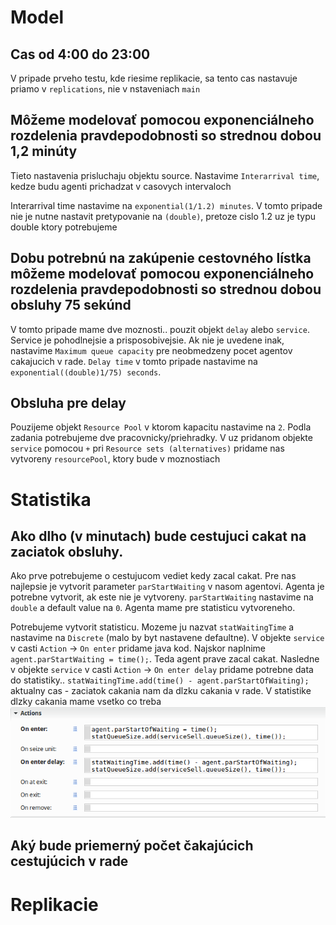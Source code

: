 Model
======


Cas od 4:00 do 23:00
---------------------
V pripade prveho testu, kde riesime replikacie, sa tento cas nastavuje priamo v `replications`, nie v nstaveniach `main`


Môžeme modelovať pomocou exponenciálneho rozdelenia pravdepodobnosti so strednou dobou 1,2 minúty
--------------------------------------------------------------------------------------------------
Tieto nastavenia prisluchaju objektu source. Nastavime `Interarrival time`, kedze budu agenti prichadzat v casovych intervaloch

Interarrival time nastavime na `exponential(1/1.2) minutes`. V tomto pripade nie je nutne nastavit pretypovanie na `(double)`, pretoze cislo 1.2 uz je typu double ktory potrebujeme


Dobu potrebnú na zakúpenie cestovného lístka môžeme modelovať pomocou exponenciálneho rozdelenia pravdepodobnosti so strednou dobou obsluhy 75 sekúnd
-----------------------------------------------------------------------------------------------------------------------------------------------------
V tomto pripade mame dve moznosti.. pouzit objekt `delay` alebo `service`. Service je pohodlnejsie a prisposobivejsie. 
Ak nie je uvedene inak, nastavime `Maximum queue capacity` pre neobmedzeny pocet agentov cakajucich v rade.
`Delay time` v tomto pripade nastavime na `exponential((double)1/75) seconds`. 

Obsluha pre delay
------------------
Pouzijeme objekt `Resource Pool` v ktorom kapacitu nastavime na `2`. Podla zadania potrebujeme dve pracovnicky/priehradky.
V uz pridanom objekte `service` pomocou `+` pri `Resource sets (alternatives)` pridame nas vytvoreny `resourcePool`, ktory bude v moznostiach

Statistika
===========

Ako dlho (v minutach) bude cestujuci cakat na zaciatok obsluhy.
----------------------------------------------------------------------------------------
Ako prve potrebujeme o cestujucom vediet kedy zacal cakat. Pre nas najlepsie je vytvorit parameter `parStartWaiting` v nasom agentovi. Agenta je potrebne vytvorit, ak este nie je vytvoreny.
`parStartWaiting` nastavime na `double` a default value na `0`. Agenta mame pre statisticu vytvoreneho.

Potrebujeme vytvorit statisticu. Mozeme ju nazvat `statWaitingTime` a nastavime na `Discrete` (malo by byt nastavene defaultne).
V objekte `service` v casti `Action` -> `On enter` pridame java kod. Najskor naplnime `agent.parStartWaiting = time();`. Teda agent prave zacal cakat.
Nasledne v objekte `service` v casti `Action` -> `On enter delay` pridame potrebne data do statistiky.. `statWaitingTime.add(time() - agent.parStartOfWaiting);` aktualny cas - zaciatok cakania nam da dlzku cakania v rade. 
V statistike dlzky cakania mame vsetko co treba 
![Screenshot](serviceActions.png)


Aký bude priemerný počet čakajúcich cestujúcich v rade
------------------------------------------------------


Replikacie
==========

